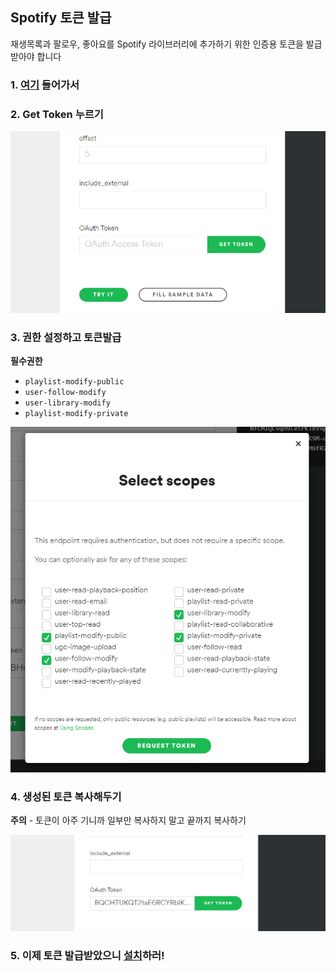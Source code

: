 ## Spotify 토큰 발급
재생목록과 팔로우, 좋아요를 Spotify 라이브러리에 추가하기 위한 인증용 토큰을 발급받아야 합니다

### 1. [여기](https://developer.spotify.com/console/get-search-item/) 들어가서


### 2. Get Token 누르기
![token](../assets/screenshot/getstoken.png)

### 3. 권한 설정하고 토큰발급

**필수권한**
- `playlist-modify-public`
- `user-follow-modify`
- `user-library-modify`
- `playlist-modify-private`


![auth](../assets/screenshot/auth.png)


### 4. 생성된 토큰 복사해두기

**주의** - 토큰이 아주 기니까 일부만 복사하지 말고 끝까지 복사하기

![stoken](../assets/screenshot/stoken.png)


### 5. 이제 토큰 발급받았으니 [설치](install)하러!
